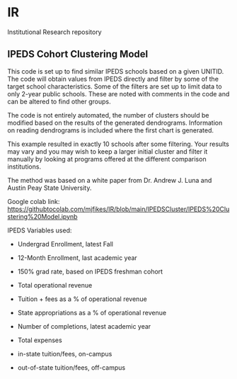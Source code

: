 # IR
Institutional Research repository

## IPEDS Cohort Clustering Model

This code is set up to find similar IPEDS schools based on a given UNITID. 
The code will obtain values from IPEDS directly and filter by some of the target school characteristics. 
Some of the filters are set up to limit data to only 2-year public schools. 
These are noted with comments in the code and can be altered to find other groups.

The code is not entirely automated, the number of clusters should be modified based on the results of the generated dendrograms. 
Information on reading dendrograms is included where the first chart is generated.

This example resulted in exactly 10 schools after some filtering. 
Your results may vary and you may wish to keep a larger initial cluster and filter it manually by looking at programs offered at the different comparison institutions. 

The method was based on a white paper from Dr. Andrew J. Luna and Austin Peay State University.

Google colab link: https://githubtocolab.com/mjfikes/IR/blob/main/IPEDSCluster/IPEDS%20Clustering%20Model.ipynb

IPEDS Variables used:

* Undergrad Enrollment, latest Fall

* 12-Month Enrollment, last academic year

* 150% grad rate, based on IPEDS freshman cohort

* Total operational revenue

* Tuition + fees as a % of operational revenue

* State appropriations as a % of operational revenue

* Number of completions, latest academic year

* Total expenses

* in-state tuition/fees, on-campus

* out-of-state tuition/fees, off-campus
